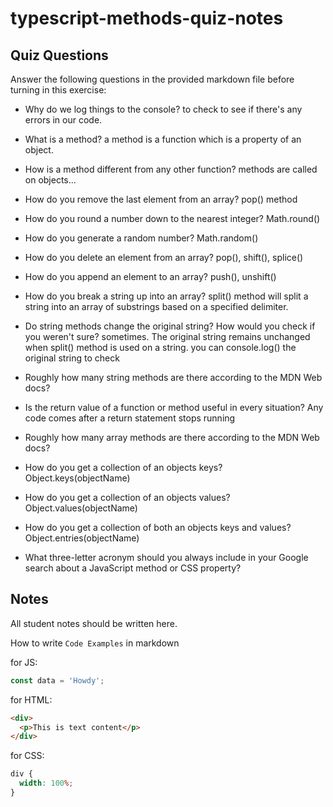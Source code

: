 # typescript-methods-quiz-notes

## Quiz Questions

Answer the following questions in the provided markdown file before turning in this exercise:

- Why do we log things to the console?
  to check to see if there's any errors in our code.

- What is a method?
  a method is a function which is a property of an object.

- How is a method different from any other function?
  methods are called on objects...

- How do you remove the last element from an array?
  pop() method

- How do you round a number down to the nearest integer?
  Math.round()

- How do you generate a random number?
  Math.random()

- How do you delete an element from an array?
  pop(), shift(), splice()

- How do you append an element to an array?
  push(), unshift()

- How do you break a string up into an array?
  split() method will split a string into an array of substrings based on a specified delimiter.

- Do string methods change the original string? How would you check if you weren't sure?
  sometimes. The original string remains unchanged when split() method is used on a string.
  you can console.log() the original string to check

- Roughly how many string methods are there according to the MDN Web docs?

- Is the return value of a function or method useful in every situation?
  Any code comes after a return statement stops running

- Roughly how many array methods are there according to the MDN Web docs?

- How do you get a collection of an objects keys?
  Object.keys(objectName)

- How do you get a collection of an objects values?
  Object.values(objectName)

- How do you get a collection of both an objects keys and values?
  Object.entries(objectName)

- What three-letter acronym should you always include in your Google search about a JavaScript method or CSS property?

## Notes

All student notes should be written here.

How to write `Code Examples` in markdown

for JS:

```javascript
const data = 'Howdy';
```

for HTML:

```html
<div>
  <p>This is text content</p>
</div>
```

for CSS:

```css
div {
  width: 100%;
}
```
